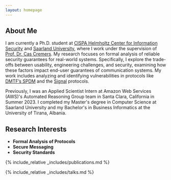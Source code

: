 ```yaml
---
layout: homepage
---
```


## About Me

I am currently a Ph.D. student at [CISPA Helmholtz Center for Information Security](https://cispa.de) and [Saarland University](https://www.uni-saarland.de/en/home.html), where I work under the supervision of [Prof. Dr. Cas Cremers](https://people.cispa.io/cas.cremers/). 
My research focuses on formal analysis of reliable security guarantees for real-world systems. Specifically, I explore the trade-offs between usability, engineering challenges, and security, examining how these factors impact end-user guarantees of communication systems. My work includes analyzing and identifying vulnerabilities in protocols like [DMTF’s SPDM](https://www.dmtf.org/standards/spdm) and the [Signal](https://signal.org/) protocols.

Previously, I was an Applied Scientist Intern at Amazon Web Services (AWS)'s Automated Reasoning Group team in Santa Clara, California in Summer 2023.
I completed my Master's degree in Computer Science at Saarland University and my Bachelor's in Business Informatics at the University of Tirana, Albania. 

## Research Interests
- **Formal Analysis of Protocols**
- **Secure Messaging**
- **Security Standards**

{% include_relative _includes/publications.md %}

{% include_relative _includes/talks.md %}


